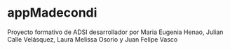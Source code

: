 # appMadecondi
Proyecto formativo de ADSI desarrollador por Maria Eugenia Henao, Julian Calle Velásquez, Laura Melissa Osorio y Juan Felipe Vasco
